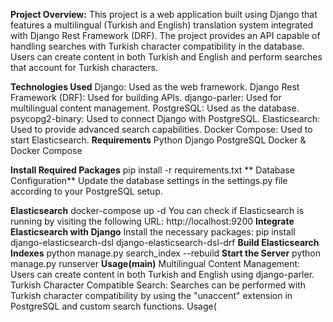 **Project Overview:**
This project is a web application built using Django that features a multilingual (Turkish and English) translation system integrated with Django Rest Framework (DRF). The project provides an API capable of handling searches with Turkish character compatibility in the database. Users can create content in both Turkish and English and perform searches that account for Turkish characters.

**Technologies Used**
Django: Used as the web framework.
Django Rest Framework (DRF): Used for building APIs.
django-parler: Used for multilingual content management.
PostgreSQL: Used as the database.
psycopg2-binary: Used to connect Django with PostgreSQL.
Elasticsearch: Used to provide advanced search capabilities.
Docker Compose: Used to start Elasticsearch.
**Requirements**
Python 
Django
PostgreSQL
Docker & Docker Compose

**Install Required Packages**
pip install -r requirements.txt
** Database Configuration**
Update the database settings in the settings.py file according to your PostgreSQL setup.

****Elasticsearch****
docker-compose up -d
You can check if Elasticsearch is running by visiting the following URL: http://localhost:9200
**Integrate Elasticsearch with Django**
Install the necessary packages:
pip install django-elasticsearch-dsl
django-elasticsearch-dsl-drf
**Build Elasticsearch Indexes**
python manage.py search_index --rebuild
**Start the Server**
python manage.py runserver
**Usage(main)**
Multilingual Content Management: Users can create content in both Turkish and English using django-parler.
Turkish Character Compatible Search: Searches can be performed with Turkish character compatibility by using the "unaccent" extension in PostgreSQL and custom search functions.
Usage(
